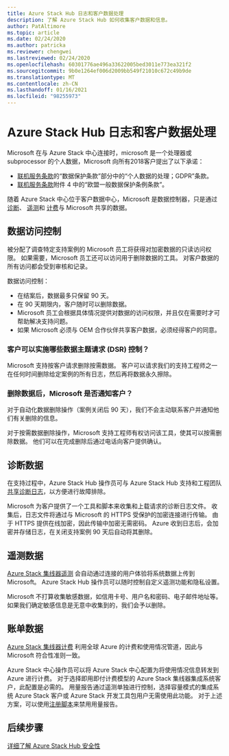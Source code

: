 ```yaml
---
title: Azure Stack Hub 日志和客户数据处理
description: 了解 Azure Stack Hub 如何收集客户数据和信息。
author: PatAltimore
ms.topic: article
ms.date: 02/24/2020
ms.author: patricka
ms.reviewer: chengwei
ms.lastreviewed: 02/24/2020
ms.openlocfilehash: 60301776ae496a33622005bed3011e773ea321f2
ms.sourcegitcommit: 9b0e1264ef006d2009bb549f21010c672c49b9de
ms.translationtype: MT
ms.contentlocale: zh-CN
ms.lasthandoff: 01/16/2021
ms.locfileid: "98255973"
---
```

# <a name="azure-stack-hub-log-and-customer-data-handling"></a>Azure Stack Hub 日志和客户数据处理 

Microsoft 在与 Azure Stack 中心连接时，microsoft 是一个处理器或 subprocessor 的个人数据，Microsoft 向所有2018客户提出了以下承诺：

- [联机服务条款](http://www.microsoftvolumelicensing.com/DocumentSearch.aspx?Mode=3&DocumentTypeId=31)的“数据保护条款”部分中的“个人数据的处理；GDPR”条款。
- [联机服务条款](http://www.microsoftvolumelicensing.com/DocumentSearch.aspx?Mode=3&DocumentTypeId=31)附件 4 中的“欧盟一般数据保护条例条款”。

随着 Azure Stack 中心位于客户数据中心，Microsoft 是数据控制器，只是通过 [诊断](./diagnostic-log-collection.md)、 [遥测](azure-stack-telemetry.md)和 [计费](azure-stack-usage-reporting.md)与 Microsoft 共享的数据。  

## <a name="data-access-controls"></a>数据访问控制 
被分配了调查特定支持案例的 Microsoft 员工将获得对加密数据的只读访问权限。 如果需要，Microsoft 员工还可以访问用于删除数据的工具。 对客户数据的所有访问都会受到审核和记录。  

数据访问控制：
- 在结案后，数据最多只保留 90 天。
- 在 90 天期限内，客户随时可以删除数据。
- Microsoft 员工会根据具体情况提供对数据的访问权限，并且仅在需要时才可帮助解决支持问题。
- 如果 Microsoft 必须与 OEM 合作伙伴共享客户数据，必须经得客户的同意。  

### <a name="what-data-subject-requests-dsr-controls-do-customers-have"></a>客户可以实施哪些数据主题请求 (DSR) 控制？
Microsoft 支持按客户请求删除按需数据。 客户可以请求我们的支持工程师之一在任何时间删除给定案例的所有日志，然后再将数据永久擦除。  

### <a name="does-microsoft-notify-customers-when-the-data-is-deleted"></a>删除数据后，Microsoft 是否通知客户？
对于自动化数据删除操作（案例关闭后 90 天），我们不会主动联系客户并通知他们有关删除的信息。

对于按需数据删除操作，Microsoft 支持工程师有权访问该工具，使其可以按需删除数据。 他们可以在完成删除后通过电话向客户提供确认。

## <a name="diagnostic-data"></a>诊断数据
在支持过程中，Azure Stack Hub 操作员可与 Azure Stack Hub 支持和工程团队[共享诊断日志](./diagnostic-log-collection.md)，以方便进行故障排除。

Microsoft 为客户提供了一个工具和脚本来收集和上载请求的诊断日志文件。 收集后，日志文件将通过与 Microsoft 的 HTTPS 受保护的加密连接进行传输。 由于 HTTPS 提供在线加密，因此传输中加密无需密码。 Azure 收到日志后，会加密并存储日志，在关闭支持案例 90 天后自动将其删除。

## <a name="telemetry-data"></a>遥测数据
[Azure Stack 集线器遥测](azure-stack-telemetry.md) 会自动通过连接的用户体验将系统数据上传到 Microsoft。 Azure Stack Hub 操作员可以随时控制自定义遥测功能和隐私设置。

Microsoft 不打算收集敏感数据，如信用卡号、用户名和密码、电子邮件地址等。 如果我们确定敏感信息是无意中收集到的，我们会予以删除。

## <a name="billing-data"></a>账单数据
[Azure Stack 集线器计费](azure-stack-usage-reporting.md) 利用全球 Azure 的计费和使用情况管道，因此与 Microsoft 符合性准则一致。

Azure Stack 中心操作员可以将 Azure Stack 中心配置为将使用情况信息转发到 Azure 进行计费。 对于选择即用即付计费模型的 Azure Stack 集线器集成系统客户，此配置是必需的。 用量报告通过遥测单独进行控制，选择容量模式的集成系统 Azure Stack 客户或 Azure Stack 开发工具包用户无需使用此功能。 对于上述方案，可以使用[注册脚本](azure-stack-usage-reporting.md)来禁用用量报告。


## <a name="next-steps"></a>后续步骤 
[详细了解 Azure Stack Hub 安全性](azure-stack-security-foundations.md)